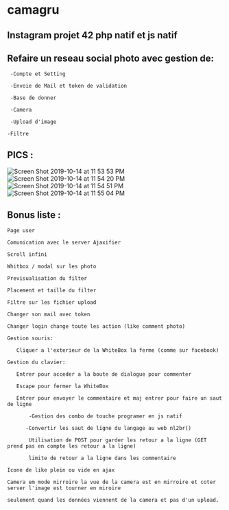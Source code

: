# camagru
## Instagram projet 42 php natif et js natif

## Refaire un reseau social photo avec gestion de:

` -Compte et Setting`

` -Envoie de Mail et token de validation`

` -Base de donner` 

` -Camera`

` -Upload d'image`

` -Filtre `

## PICS :

![Screen Shot 2019-10-14 at 11 53 53 PM](https://user-images.githubusercontent.com/44972661/66786309-37eee980-eee0-11e9-8652-7881a52b6980.png)
![Screen Shot 2019-10-14 at 11 54 20 PM](https://user-images.githubusercontent.com/44972661/66786362-5b199900-eee0-11e9-8b14-f27cd69419aa.png)
![Screen Shot 2019-10-14 at 11 54 51 PM](https://user-images.githubusercontent.com/44972661/66786363-5b199900-eee0-11e9-9267-ccc99e9f718d.png)
![Screen Shot 2019-10-14 at 11 55 04 PM](https://user-images.githubusercontent.com/44972661/66786364-5b199900-eee0-11e9-8913-72df082a27cc.png)

## Bonus liste : 

`Page user`

`Comunication avec le server Ajaxifier`

`Scroll infini`

`Whitbox / modal sur les photo`

`Previsualisation du filter`

`Placement et taille du filter`

`Filtre sur les fichier upload`

`Changer son mail avec token`

`Changer login change toute les action (like comment photo)`

`Gestion souris:`

`	Cliquer a l'exterieur de la WhiteBox la ferme (comme sur facebook)`

`Gestion du clavier:`

`	Entrer pour acceder a la boute de dialogue pour commenter`

`	Escape pour fermer la WhiteBox`

`	Entrer pour envoyer le commentaire et maj entrer pour faire un saut de ligne`

`		-Gestion des combo de touche programer en js natif`

`		-Convertir les saut de ligne du langage au web nl2br() `

`		Utilisation de POST pour garder les retour a la ligne (GET prend pas en compte les retour a la ligne)`

`		limite de retour a la ligne dans les commentaire`

`Icone de like plein ou vide en ajax`

`Camera em mode mirroire la vue de la camera est en mirroire et coter server l'image est tourner en miroire `

`seulement quand les données viennent de la camera et pas d'un upload.`
